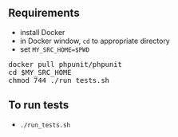 
## Requirements

* install Docker
* in Docker window, `cd` to appropriate directory
* set `MY_SRC_HOME=$PWD`

<pre>
docker pull phpunit/phpunit
cd $MY_SRC_HOME
chmod 744 ./run_tests.sh
</pre>

## To run tests

* `./run_tests.sh`
